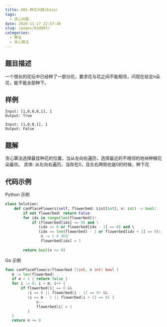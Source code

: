 ```yaml
---
title: 605.种花问题(Easy)
tags: 
  - 贪心问题
date: 2020-11-17 22:57:40
slug: /pages/b3d00f/
categories: 
  - 算法
  - 贪心算法
---
```


## 题目描述

一个很长的花坛中已经种了一部分花，要求花与花之间不能相邻，问现在给定n朵花，能不能全部种下。

## 样例

```
Input: [1,0,0,0,1], 1
Output: True

Input: [1,0,0,1], 1
Output: False
```

## 题解

贪心算法选择最佳种花的位置，当从左向右遍历，选择最近的不相邻的地块种植花朵最优。
具体: 从左向右遍历，当存在0，且左右两侧也是0的时候，种下花



## 代码示例

Python 示例

```python
class Solution:
    def canPlaceFlowers(self, flowerbed: List[int], n: int) -> bool:
        if not flowerbed: return False
        for idx in range(len(flowerbed)):
            if (flowerbed[idx] == 0) and \
               (idx == 0 or flowerbed[idx - 1] == 0) and \ 
               (idx == len(flowerbed) - 1 or flowerbed[idx + 1] == 0):
                n -= 1 # 种花
                flowerbed[idx] = 1
            
        return bool(n <= 0)
```

Go 示例

```go
func canPlaceFlowers(flowerbed []int, n int) bool {
   m := len(flowerbed)
   if m < 1 { return false }
   for i := 0; i < m; i++ {
       if flowerbed[i] == 0 && 
          (i == 0 || flowerbed[i - 1] == 0) && 
          (i == m - 1 || flowerbed[i + 1] == 0) {
              n--
              flowerbed[i] = 1
          }
   }    
   return n <= 0 

```

